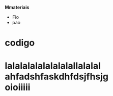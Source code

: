 <!DOCTYPE html>
<html lang="en-US">

  <head>
    <meta charset='utf-8'>
    <meta http-equiv="X-UA-Compatible" content="chrome=1">
    <meta name="viewport" content="width=device-width,maximum-scale=2">
    <meta name="description" content="Projeto : megazord">

    
<title>Página do Projeto| balao</title>


  </head>

  <body>




<p><strong>Mmateriais</strong></p>

<ul>
  <li>Fio</li>
  <li>pao</a></li>
  
</ul>

<p><h1><strong>codigo</strong><h1>

  lalalalalalalalalallalalal<br>
  ahfadshfaskdhfdsjfhsjg<br>
  oioiiiii<br>

</p>


  





    
  </body>
</html>

